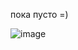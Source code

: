 пока пусто =)

![image](https://github.com/user-attachments/assets/d0d5038f-32a1-41de-8e0a-02458428b8dd)
